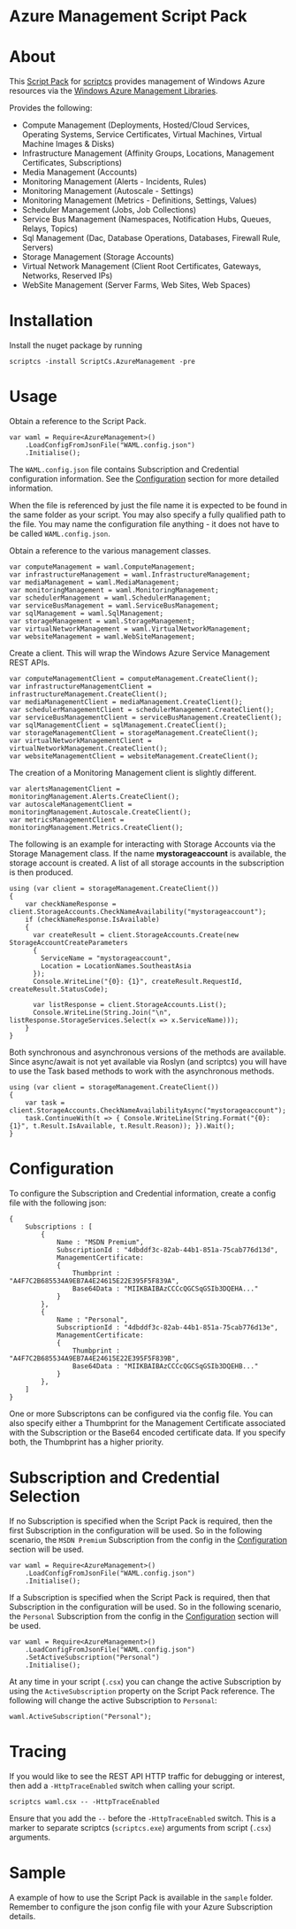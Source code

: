 Azure Management Script Pack
============================================

# About #

This [Script Pack](https://github.com/scriptcs/scriptcs/wiki) for [scriptcs](http://scriptcs.net/) provides management of Windows Azure resources via the [Windows Azure Management Libraries](http://www.nuget.org/packages/Microsoft.WindowsAzure.Management.Libraries).

Provides the following:

- Compute Management (Deployments, Hosted/Cloud Services, Operating Systems, Service Certificates, Virtual Machines, Virtual Machine Images & Disks)
- Infrastructure Management (Affinity Groups, Locations, Management Certificates, Subscriptions)
- Media Management (Accounts)
- Monitoring Management (Alerts - Incidents, Rules)
- Monitoring Management (Autoscale - Settings)
- Monitoring Management (Metrics - Definitions, Settings, Values)
- Scheduler Management (Jobs, Job Collections)
- Service Bus Management (Namespaces, Notification Hubs, Queues, Relays, Topics)
- Sql Management (Dac, Database Operations, Databases, Firewall Rule, Servers)
- Storage Management (Storage Accounts)
- Virtual Network Management (Client Root Certificates, Gateways, Networks, Reserved IPs)
- WebSite Management (Server Farms, Web Sites, Web Spaces)

# Installation #

Install the nuget package by running

	scriptcs -install ScriptCs.AzureManagement -pre

# Usage #

Obtain a reference to the Script Pack.

    var waml = Require<AzureManagement>()
		.LoadConfigFromJsonFile("WAML.config.json")
		.Initialise();

The `WAML.config.json` file contains Subscription and Credential configuration information. See the [Configuration](#configuration) section for more detailed information.

When the file is referenced by just the file name it is expected to be found in the same folder as your script. You may also specify a fully qualified path to the file. You may name the configuration file anything - it does not have to be called `WAML.config.json`.

Obtain a reference to the various management classes.

	var computeManagement = waml.ComputeManagement;
	var infrastructureManagement = waml.InfrastructureManagement;
	var mediaManagement = waml.MediaManagement;
	var monitoringManagement = waml.MonitoringManagement;
	var schedulerManagement = waml.SchedulerManagement;
	var serviceBusManagement = waml.ServiceBusManagement;
	var sqlManagement = waml.SqlManagement;
    var storageManagement = waml.StorageManagement;
	var virtualNetworkManagement = waml.VirtualNetworkManagement;
    var websiteManagement = waml.WebSiteManagement;

Create a client. This will wrap the Windows Azure Service Management REST APIs.

	var computeManagementClient = computeManagement.CreateClient();
	var infrastructureManagementClient = infrastructureManagement.CreateClient();
	var mediaManagementClient = mediaManagement.CreateClient();
	var schedulerManagementClient = schedulerManagement.CreateClient();
	var serviceBusManagementClient = serviceBusManagement.CreateClient();
	var sqlManagementClient = sqlManagement.CreateClient();
	var storageManagementClient = storageManagement.CreateClient();
	var virtualNetworkManagementClient = virtualNetworkManagement.CreateClient();
	var websiteManagementClient = websiteManagement.CreateClient();

The creation of a Monitoring Management client is slightly different.

	var alertsManagementClient = monitoringManagement.Alerts.CreateClient();
	var autoscaleManagementClient = monitoringManagement.Autoscale.CreateClient();
	var metricsManagementClient = monitoringManagement.Metrics.CreateClient();

The following is an example for interacting with Storage Accounts via the Storage Management class. If the name **mystorageaccount** is available, the storage account is created. A list of all storage accounts in the subscription is then produced.

    using (var client = storageManagement.CreateClient())
    {
		var checkNameResponse = client.StorageAccounts.CheckNameAvailability("mystorageaccount");
        if (checkNameResponse.IsAvailable)
        {
          var createResult = client.StorageAccounts.Create(new StorageAccountCreateParameters
          {
            ServiceName = "mystorageaccount",
            Location = LocationNames.SoutheastAsia
          });
          Console.WriteLine("{0}: {1}", createResult.RequestId, createResult.StatusCode);

          var listResponse = client.StorageAccounts.List();
          Console.WriteLine(String.Join("\n", listResponse.StorageServices.Select(x => x.ServiceName)));
        }
    }

Both synchronous and asynchronous versions of the methods are available. Since async/await is not yet available via Roslyn (and scriptcs) you will have to use the Task based methods to work with the asynchronous methods.

    using (var client = storageManagement.CreateClient())
    {
    	var task = client.StorageAccounts.CheckNameAvailabilityAsync("mystorageaccount");
    	task.ContinueWith(t => { Console.WriteLine(String.Format("{0}: {1}", t.Result.IsAvailable, t.Result.Reason)); }).Wait();
    }

# Configuration #

To configure the Subscription and Credential information, create a config file with the following json:

	{
		Subscriptions : [
			{
				Name : "MSDN Premium",
				SubscriptionId : "4dbddf3c-82ab-44b1-851a-75cab776d13d",
				ManagementCertificate:
				{
					Thumbprint : "A4F7C2B685534A9EB7A4E24615E22E395F5F839A",
					Base64Data : "MIIKBAIBAzCCCcQGCSqGSIb3DQEHA..."
				}
			},
			{
				Name : "Personal",
				SubscriptionId : "4dbddf3c-82ab-44b1-851a-75cab776d13e",
				ManagementCertificate:
				{
					Thumbprint : "A4F7C2B685534A9EB7A4E24615E22E395F5F839B",
					Base64Data : "MIIKBAIBAzCCCcQGCSqGSIb3DQEHB..."
				}
			},
		]
	}

One or more Subscriptons can be configured via the config file. You can also specify either a Thumbprint for the Management Certificate associated with the Subscription or the Base64 encoded certificate data. If you specify both, the Thumbprint has a higher priority. 

# Subscription and Credential Selection

If no Subscription is specified when the Script Pack is required, then the first Subscription in the configuration will be used. So in the following scenario, the `MSDN Premium` Subscription from the config in the [Configuration](#configuration) section will be used.

    var waml = Require<AzureManagement>()
		.LoadConfigFromJsonFile("WAML.config.json")
		.Initialise();

If a Subscription is specified when the Script Pack is required, then that Subscription in the configuration will be used. So in the following scenario, the `Personal` Subscription from the config in the [Configuration](#configuration) section will be used.

    var waml = Require<AzureManagement>()
		.LoadConfigFromJsonFile("WAML.config.json")
		.SetActiveSubscription("Personal")
		.Initialise();

At any time in your script (`.csx`) you can change the active Subscription by using the `ActiveSubscription` property on the Script Pack reference. The following will change the active Subscription to `Personal`:

	waml.ActiveSubscription("Personal");

# Tracing #

If you would like to see the REST API HTTP traffic for debugging or interest, then add a `-HttpTraceEnabled` switch when calling your script.

    scriptcs waml.csx -- -HttpTraceEnabled

Ensure that you add the `--` before the `-HttpTraceEnabled` switch. This is a marker to separate scriptcs (`scriptcs.exe`) arguments from script (`.csx`) arguments.

# Sample #

A example of how to use the Script Pack is available in the ``sample`` folder. Remember to configure the json config file with your Azure Subscription details.
